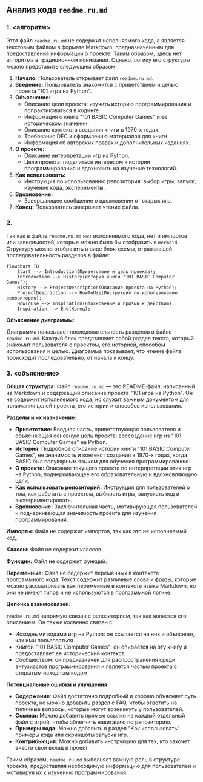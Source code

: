 ## Анализ кода `readme.ru.md`

### 1. <алгоритм>

Этот файл `readme.ru.md` не содержит исполняемого кода, а является текстовым файлом в формате Markdown, предназначенным для предоставления информации о проекте. Таким образом, здесь нет алгоритма в традиционном понимании. Однако, логику его структуры можно представить следующим образом:

1. **Начало:** Пользователь открывает файл `readme.ru.md`.
2. **Введение:** Пользователь знакомится с приветствием и целью проекта "101 игра на Python".
3. **Объяснение:**
    - Описание цели проекта: изучить историю программирования и попрактиковаться в кодинге.
    - Информация о книге "101 BASIC Computer Games" и ее историческом значении.
    - Описание контекста создания книги в 1970-х годах.
    - Требования DEC к оформлению материалов для книги.
    - Информация об авторских правах и дополнительных изданиях.
4. **О проекте:**
    - Описание интерпретации игр на Python.
    - Цели проекта: поделиться интересом к истории программирования и вдохновить на изучение технологий.
5. **Как использовать:**
    - Инструкция по использованию репозитория: выбор игры, запуск, изучение кода, эксперименты.
6. **Вдохновение:**
    - Завершающее сообщение о вдохновении от старых игр.
7. **Конец:** Пользователь завершает чтение файла.

### 2. <mermaid>

Так как в файле `readme.ru.md` нет исполняемого кода, нет и импортов или зависимостей, которые можно было бы отобразить в `mermaid`. Структуру можно отобразить в виде блок-схемы, отражающей последовательность разделов в файле:

```mermaid
flowchart TD
    Start --> Introduction(Приветствие и цель проекта);
    Introduction --> History(История книги "101 BASIC Computer Games");
    History --> ProjectDescription(Описание проекта на Python);
    ProjectDescription --> HowToUse(Инструкция по использованию репозитория);
    HowToUse --> Inspiration(Вдохновение и призыв к действию);
    Inspiration --> End(Конец);
```

**Объяснение диаграммы:**

Диаграмма показывает последовательность разделов в файле `readme.ru.md`. Каждый блок представляет собой раздел текста, который знакомит пользователя с проектом, его историей, способом использования и целью. Диаграмма показывает, что чтение файла происходит последовательно, от начала к концу.

### 3. <объяснение>

**Общая структура:**
Файл `readme.ru.md` — это README-файл, написанный на Markdown и содержащий описание проекта "101 игра на Python". Он не содержит исполняемого кода, но служит важным документом для понимания целей проекта, его истории и способов использования.

**Разделы и их назначение:**
- **Приветствие:** Вводная часть, приветствующая пользователя и объясняющая основную цель проекта: воссоздание игр из "101 BASIC Computer Games" на Python.
- **История:** Подробное описание истории книги "101 BASIC Computer Games", ее значимость и контекст создания в 1970-х годах, когда BASIC был популярным языком для обучения программированию.
- **О проекте:** Описание текущего проекта по интерпретации этих игр на Python, подчеркивающее его образовательную и вдохновляющую цели.
- **Как использовать репозиторий:** Инструкция для пользователей о том, как работать с проектом, выбирать игры, запускать код и экспериментировать.
- **Вдохновение:** Заключительная часть, мотивирующая пользователей и подчеркивающая значимость проекта для изучения программирования.

**Импорты:**
Файл не содержит импортов, так как это не исполняемый код.

**Классы:**
Файл не содержит классов.

**Функции:**
Файл не содержит функций.

**Переменные:**
Файл не содержит переменных в контексте программного кода. Текст содержит различные слова и фразы, которые можно рассматривать как переменные в контексте языка Markdown, но они не имеют типов и не используются в программной логике.

**Цепочка взаимосвязей:**

`readme.ru.md` напрямую связан с репозиторием, так как является его описанием. Он также косвенно связан с:
- Исходными кодами игр на Python: он ссылается на них и объясняет, как ими пользоваться.
- Книгой "101 BASIC Computer Games": он опирается на эту книгу и предоставляет ее исторический контекст.
- Сообществом: он предназначен для распространения среди энтузиастов программирования и является частью проекта с открытым исходным кодом.

**Потенциальные ошибки и улучшения:**
- **Содержание**: Файл достаточно подробный и хорошо объясняет суть проекта, но можно добавить раздел с FAQ, чтобы ответить на типичные вопросы, которые могут возникнуть у пользователей.
- **Ссылки:** Можно добавить прямые ссылки на каждый отдельный файл с игрой, чтобы облегчить навигацию по репозиторию.
- **Примеры кода:** Можно добавить в раздел "Как использовать" примеры кода или скриншоты запуска игр.
- **Контрибьюция:** Можно добавить инструкцию для тех, кто захочет внести свой вклад в проект.

Таким образом, `readme.ru.md` выполняет важную роль в структуре проекта, предоставляя необходимую информацию для пользователей и мотивируя их к изучению программирования.